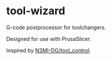 # tool-wizard

G-code postprocessor for toolchangers.

Designed for use with PrusaSlicer.

Inspired by [N3MI-DG/tool_control](https://github.com/N3MI-DG/tool_control).
